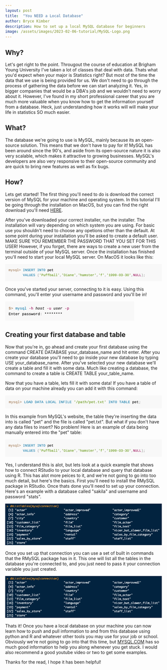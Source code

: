 ```yaml
---
layout: post
title:  "You NEED a Local Database"
author: Bryce Kimber
description: How to set up a local MySQL database for beginners
image: /assets/images/2023-02-06-tutorial/MySQL-Logo.png
---
```


## Why?
Let's get right to the point.
Througout the course of education at Brigham Young University I've taken a lot of classes that deal with data. Thats what you'd expect when your major is Statistics right? But most of the time the data that we use is being provided for us. We don't need to go through the process of gathering the data before we can start analyzing it. Yes, in bigger companies that would be a DBA's job and we wouldn't need to worry about it. However, I've found in my short professional career that you are much more valuable when you know how to get the information yourself from a database. Heck, just understanding how it works will will make your life in statistics SO much easier.

## What?

The database we're going to use is MySQL, mainly because its an open-source solution. This means that we don't have to pay for it! MySQL has been around since the 90's, and aside from its open-source nature it is also very scalable, which makes it attractive to growing businesses. MySQL's developers are also very responsive to their open-source community and are quick to bring new features as well as fix bugs.

## How?

Lets get started! The first thing you'll need to do is download the correct version of MySQL for your machine and operating system. In this tutorial I'll be going through the installation on MacOS, but you can find the right download you'll need [HERE](https://dev.mysql.com/doc/refman/5.7/en/installing.html).

After you've downloaded your correct installer, run the installer. The installation will vary depending on which system you are using. For basic use you shouldn't need to choose any opetions other than the default. At some point during your installation you'll be asked to create a default user. MAKE SURE YOU REMEMBER THE PASSWORD THAT YOU SET FOR THIS USER! However, if you forget, there are ways to create a new user from the terminal outside of your MySQL server. Once the installation has finished you'll need to start your local MySQL server. On MacOS it looks like this:

![Figure](https://raw.githubusercontent.com/bkimber99/my386blog/main/assets/images/2023-02-06-tutorial/manual_load.png)

Once you've started your server, connecting to it is easy. Using this command, you'll enter your username and password and you'll be in!

![Figure](https://raw.githubusercontent.com/bkimber99/my386blog/main/assets/images/2023-02-06-tutorial/login_screenshot.png)

## Creating your first database and table
Now that you're in, go ahead and create your first database using the command CREATE DATABASE your_database_name and hit enter. After you create your database you'll need to go inside your new database by typing USE your_database_name. After you've selected your new database we'll create a table and fill it with some data. Much like creating a database, the command to create a table is CREATE TABLE your_table_name.

Now that you have a table, lets fill it with some data! If you have a table of data on your machine already you can add it with this command:

![Figure](https://raw.githubusercontent.com/bkimber99/my386blog/main/assets/images/2023-02-06-tutorial/load_data.png)

In this example from MySQL's website, the table they're inserting the data into is called "pet" and the file is called "pet.txt". But what if you don't have any data files to insert? No problem! Here is an example of data being manually entered into the "pet" table:

![Figure](https://raw.githubusercontent.com/bkimber99/my386blog/main/assets/images/2023-02-06-tutorial/manual_load.png)

Yes, I understand this is alot, but lets look at a quick example that shows how to connect RStudio to your local database and query that database using R. This has alot more peices to it, and we're not going to go into too much detail, but here's the basics. First you'll need to install the RMySQL package in RStudio. Once thats done you'll need to set up your connection. Here's an example with a database called "sakila" and username and password "stats".

![Figure](https://raw.githubusercontent.com/bkimber99/my386blog/main/assets/images/2023-02-06-tutorial/r_command.png)

Once you set up that connection you can use a set of built in commands that the RMySQL package has in it. This one will list all the tables in the database you're connected to, and you just need to pass it your connection variable you just created.

![Figure](https://raw.githubusercontent.com/bkimber99/my386blog/main/assets/images/2023-02-06-tutorial/r_command.png)

Thats it! Once you have a local database on your machine you can now learn how to push and pull information to and from this database using python and R and whatever other tools you may use for your job or school. Obviously we're not going to go into that this time, but [MYSQL.COM](https://dev.mysql.com/doc/) has so much good information to help you along whenever you get stuck. I would also recommend a good youtube video or two to get some examples.

Thanks for the read, I hope it has been helpful!
